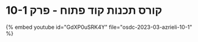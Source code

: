 # קורס תכנות קוד פתוח - פרק 10-1


{% embed youtube id="GdXP0uSRK4Y" file="osdc-2023-03-azrieli-10-1" %}


